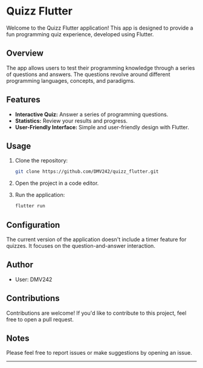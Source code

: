 
# Quizz Flutter

Welcome to the Quizz Flutter application! This app is designed to provide a fun programming quiz experience, developed using Flutter.

## Overview

The app allows users to test their programming knowledge through a series of questions and answers. The questions revolve around different programming languages, concepts, and paradigms.

## Features

- **Interactive Quiz:** Answer a series of programming questions.
- **Statistics:** Review your results and progress.
- **User-Friendly Interface:** Simple and user-friendly design with Flutter.

## Usage

1. Clone the repository:
    ```bash
    git clone https://github.com/DMV242/quizz_flutter.git
    ```

2. Open the project in a code editor.

3. Run the application:
    ```bash
    flutter run
    ```

## Configuration

The current version of the application doesn't include a timer feature for quizzes. It focuses on the question-and-answer interaction.

## Author

- User: DMV242

## Contributions

Contributions are welcome! If you'd like to contribute to this project, feel free to open a pull request.

## Notes

Please feel free to report issues or make suggestions by opening an issue.

---
